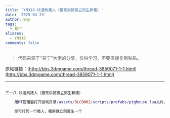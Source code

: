 ```yaml
---
title: 'YN318-快速刷猪人（猪死后猪房立刻生新猪）'
date: '2025-04-23'
author: Bny
tags:
  - 易宁
aliases:
  - YN318
comments: false
---
```


> 代码来源于“易宁”大佬的分享，仅供学习，不要直接复制粘贴。

原帖链接：[http://bbs.3dmgame.com/thread-3859071-1-1.html](http://bbs.3dmgame.com/thread-3859071-1-1.html)

---

```lua  

三一八.快速刷猪人（猪死后猪房立刻生新猪）	用MT管理器打开游戏目录/assets/DLC0002/scripts/prefabs/pighouse.lua文件，将inst.components.spawner:Configure( "pigman", TUNING.TOTAL_DAY_TIME*4)替换为inst.components.spawner:Configure( "pigman", TUNING.TOTAL_DAY_TIME*0)	即可打死一个猪人，猪房就立刻重生一个

```  

